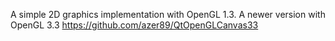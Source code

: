 A simple 2D graphics implementation with OpenGL 1.3.
A newer version with OpenGL 3.3 https://github.com/azer89/QtOpenGLCanvas33
